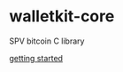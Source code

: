 # walletkit-core
SPV bitcoin C library

[getting started](https://github.com/breadwallet/breadwallet-core/wiki)
